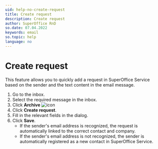 ```yaml
---
uid: help-no-create-request
title: Create request
description: Create request
author: SuperOffice RnD
so.date: 07.04.2022
keywords: email
so.topic: help
language: no
---
```


# Create request

This feature allows you to quickly add a request in SuperOffice Service based on the sender and the text content in the email message.

1. Go to the inbox.
2. Select the required message in the inbox.
3. Click **Archive** ![icon][img1]
4. Click **Create request**.
5. Fill in the relevant fields in the dialog.
6. Click **Save**.
    * If the sender's email address is recognized, the request is automatically linked to the correct contact and company.
    * If the sender's email address is not recognized, the sender is automatically registered as a new contact in SuperOffice Service.

<!-- Referenced links -->

<!-- Referenced images -->
[img1]: ../../../../../common/icons/archive-icon.png

